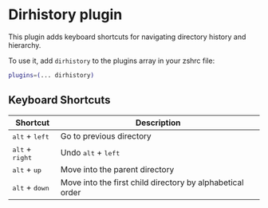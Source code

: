 # Dirhistory plugin

This plugin adds keyboard shortcuts for navigating directory history and hierarchy.

To use it, add `dirhistory` to the plugins array in your zshrc file:

```zsh
plugins=(... dirhistory)
```
## Keyboard Shortcuts

| Shortcut                          | Description                                               |
|-----------------------------------|-----------------------------------------------------------|
| <kbd>alt</kbd> + <kbd>left</kbd>  | Go to previous directory                                  |
| <kbd>alt</kbd> + <kbd>right</kbd> | Undo <kbd>alt</kbd> + <kbd>left</kbd>                     |
| <kbd>alt</kbd> + <kbd>up</kbd>    | Move into the parent directory                            |
| <kbd>alt</kbd> + <kbd>down</kbd>  | Move into the first child directory by alphabetical order |
